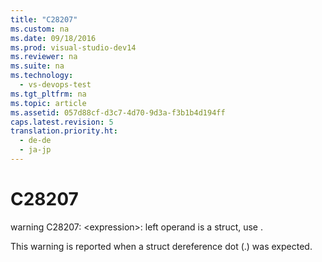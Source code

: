 ```yaml
---
title: "C28207"
ms.custom: na
ms.date: 09/18/2016
ms.prod: visual-studio-dev14
ms.reviewer: na
ms.suite: na
ms.technology: 
  - vs-devops-test
ms.tgt_pltfrm: na
ms.topic: article
ms.assetid: 057d88cf-d3c7-4d70-9d3a-f3b1b4d194ff
caps.latest.revision: 5
translation.priority.ht: 
  - de-de
  - ja-jp
---
```

# C28207
warning C28207: <expression\>: left operand is a struct, use .  
  
 This warning is reported when a struct dereference dot (.) was expected.